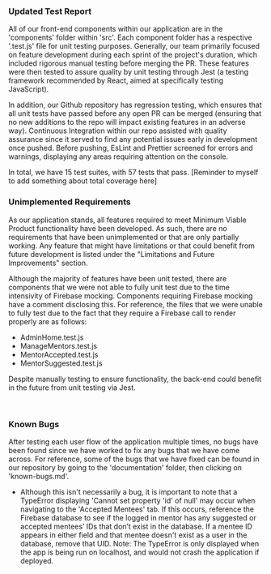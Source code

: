 ### Updated Test Report

All of our front-end components within our application are in the 'components' folder within 'src'. Each component folder has a respective '.test.js' file for unit testing purposes. Generally, our team primarily focused on feature development during each sprint of the project's duration, which included rigorous manual testing before merging the PR. These features were then tested to assure quality by unit testing through Jest (a testing framework recommended by React, aimed at specifically testing JavaScript).

In addition, our Github repository has regression testing, which ensures that all unit tests have passed before any open PR can be merged (ensuring that no new additions to the repo will impact existing features in an adverse way). Continuous Integration within our repo assisted with quality assurance since it served to find any potential issues early in development once pushed. Before pushing, EsLint and Prettier screened for errors and warnings, displaying any areas requiring attention on the console.

In total, we have 15 test suites, with 57 tests that pass.
[Reminder to myself to add something about total coverage here]

### Unimplemented Requirements

As our application stands, all features required to meet Minimum Viable Product functionality have been developed. As such, there are no requirements that have been unimplemented or that are only partially working. Any feature that might have limitations or that could benefit from future development is listed under the "Limitations and Future Improvements" section.

Although the majority of features have been unit tested, there are components that we were not able to fully unit test due to the time intensivity of Firebase mocking. Components requiring Firebase mocking have a comment disclosing this. For reference, the files that we were unable to fully test due to the fact that they require a Firebase call to render properly are as follows:

- AdminHome.test.js
- ManageMentors.test.js
- MentorAccepted.test.js
- MentorSuggested.test.js

Despite manually testing to ensure functionality, the back-end could benefit in the future from unit testing via Jest.

<br>

### Known Bugs

After testing each user flow of the application multiple times, no bugs have been found since we have worked to fix any bugs that we have come across. For reference, some of the bugs that we have fixed can be found in our repository by going to the 'documentation' folder, then clicking on 'known-bugs.md'.

- Although this isn't necessarily a bug, it is important to note that a TypeError displaying 'Cannot set property 'id' of null' may occur when navigating to the 'Accepted Mentees' tab. If this occurs, reference the Firebase database to see if the logged in mentor has any suggested or accepted mentees’ IDs that don’t exist in the database. If a mentee ID appears in either field and that mentee doesn't exist as a user in the database, remove that UID. Note: The TypeError is only displayed when the app is being run on localhost, and would not crash the application if deployed.
